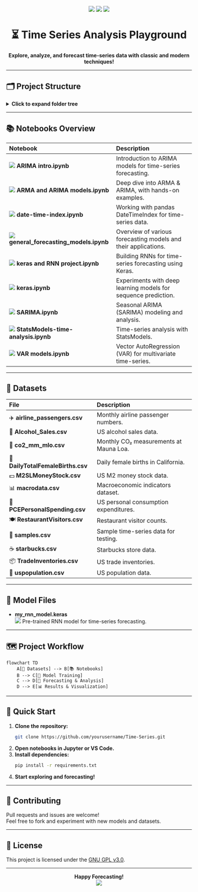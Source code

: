 <!-- Banner -->
<p align="center">
  <img src="https://img.shields.io/badge/Time%20Series-Analysis-blueviolet?style=for-the-badge&logo=python&logoColor=white"/>
  <img src="https://img.shields.io/badge/Jupyter-Notebooks-orange?style=for-the-badge&logo=jupyter&logoColor=white"/>
  <img src="https://img.shields.io/badge/Deep%20Learning-Keras-red?style=for-the-badge&logo=keras&logoColor=white"/>
</p>

<h1 align="center">⏳ Time Series Analysis Playground</h1>
<p align="center">
  <b>Explore, analyze, and forecast time-series data with classic and modern techniques!</b>
</p>

---

## 🗂️ Project Structure

<details>
<summary><b>Click to expand folder tree</b></summary>

```
Time-Series/
├── 📒 ARIMA intro.ipynb
├── 📒 ARMA and ARIMA models.ipynb
├── 📒 date-time-index.ipynb
├── 📒 general_forecasting_models.ipynb
├── 📒 keras and RNN project.ipynb
├── 📒 keras.ipynb
├── 📄 LICENSE
├── 🤖 my_rnn_model.keras
├── 📄 README.md
├── 📒 SARIMA.ipynb
├── 📒 StatsModels-time-analysis.ipynb
├── 📒 VAR models.ipynb
└── 📁 CSVs/
    ├── ✈️ airline_passengers.csv
    ├── 🍺 Alcohol_Sales.csv
    ├── 🌱 co2_mm_mlo.csv
    ├── 👶 DailyTotalFemaleBirths.csv
    ├── 💵 M2SLMoneyStock.csv
    ├── 📊 macrodata.csv
    ├── 🛒 PCEPersonalSpending.csv
    ├── 🍽️ RestaurantVisitors.csv
    ├── 🧪 samples.csv
    ├── ☕ starbucks.csv
    ├── 📦 TradeInventories.csv
    └── 👥 uspopulation.csv
```
</details>

---

## 📚 Notebooks Overview

| Notebook | Description |
|:---|:---|
| <img src="https://img.icons8.com/color/24/000000/line-chart.png"/> **ARIMA intro.ipynb** | Introduction to ARIMA models for time-series forecasting. |
| <img src="https://img.icons8.com/color/24/000000/loop.png"/> **ARMA and ARIMA models.ipynb** | Deep dive into ARMA & ARIMA, with hands-on examples. |
| <img src="https://img.icons8.com/color/24/000000/calendar.png"/> **date-time-index.ipynb** | Working with pandas DateTimeIndex for time-series data. |
| <img src="https://img.icons8.com/color/24/000000/toolbox.png"/> **general_forecasting_models.ipynb** | Overview of various forecasting models and their applications. |
| <img src="https://img.icons8.com/color/24/000000/artificial-intelligence.png"/> **keras and RNN project.ipynb** | Building RNNs for time-series forecasting using Keras. |
| <img src="https://img.icons8.com/color/24/000000/neural.png"/> **keras.ipynb** | Experiments with deep learning models for sequence prediction. |
| <img src="https://img.icons8.com/color/24/000000/repeat.png"/> **SARIMA.ipynb** | Seasonal ARIMA (SARIMA) modeling and analysis. |
| <img src="https://img.icons8.com/color/24/000000/statistics.png"/> **StatsModels-time-analysis.ipynb** | Time-series analysis with StatsModels. |
| <img src="https://img.icons8.com/color/24/000000/merge-git.png"/> **VAR models.ipynb** | Vector AutoRegression (VAR) for multivariate time-series. |

---

## 📁 Datasets

| File | Description |
|:---|:---|
| ✈️ **airline_passengers.csv** | Monthly airline passenger numbers. |
| 🍺 **Alcohol_Sales.csv** | US alcohol sales data. |
| 🌱 **co2_mm_mlo.csv** | Monthly CO₂ measurements at Mauna Loa. |
| 👶 **DailyTotalFemaleBirths.csv** | Daily female births in California. |
| 💵 **M2SLMoneyStock.csv** | US M2 money stock data. |
| 📊 **macrodata.csv** | Macroeconomic indicators dataset. |
| 🛒 **PCEPersonalSpending.csv** | US personal consumption expenditures. |
| 🍽️ **RestaurantVisitors.csv** | Restaurant visitor counts. |
| 🧪 **samples.csv** | Sample time-series data for testing. |
| ☕ **starbucks.csv** | Starbucks store data. |
| 📦 **TradeInventories.csv** | US trade inventories. |
| 👥 **uspopulation.csv** | US population data. |

---

## 🤖 Model Files

- **my_rnn_model.keras**  
  <img src="https://img.icons8.com/color/24/000000/neural.png"/> Pre-trained RNN model for time-series forecasting.

---

## 🗺️ Project Workflow

```mermaid
flowchart TD
    A[📁 Datasets] --> B[📚 Notebooks]
    B --> C[🤖 Model Training]
    C --> D[🔮 Forecasting & Analysis]
    D --> E[📊 Results & Visualization]
```

---

## 🚀 Quick Start

1. **Clone the repository:**
   ```bash
   git clone https://github.com/yourusername/Time-Series.git
   ```
2. **Open notebooks in Jupyter or VS Code.**
3. **Install dependencies:**
   ```bash
   pip install -r requirements.txt
   ```
4. **Start exploring and forecasting!**

---

## 🙌 Contributing

Pull requests and issues are welcome!  
Feel free to fork and experiment with new models and datasets.

---

## 📜 License

This project is licensed under the [GNU GPL v3.0](LICENSE).

---

<p align="center">
  <b>Happy Forecasting!</b> <br>
  <img src="https://img.icons8.com/color/48/000000/clock--v2.png"/>
</p>
